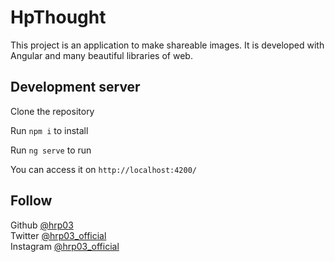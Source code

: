 # HpThought

This project is an application to make shareable images.
It is developed with Angular and many beautiful libraries of web.

## Development server

Clone the repository

Run `npm i` to install


Run `ng serve` to run 

You can access it on `http://localhost:4200/`

## Follow
Github [@hrp03](https://hrp03.github.io)\
Twitter [@hrp03_official](https://twitter.com/hrp03_official)\
Instagram [@hrp03_official](https://www.instagram.com/hrp03_official/)


